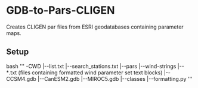 # GDB-to-Pars-CLIGEN
Creates CLIGEN par files from ESRI geodatabases containing parameter maps.

## Setup
bash '''
-CWD
  |--list.txt
  |--search_stations.txt
  |--pars
  |--wind-strings
    |--*.txt (files containing formatted wind parameter set text blocks)
  |--CCSM4.gdb
  |--CanESM2.gdb
  |--MIROC5.gdb
  |--classes
    |--formatting.py
'''
